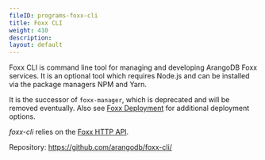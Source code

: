 ```yaml
---
fileID: programs-foxx-cli
title: Foxx CLI
weight: 410
description: 
layout: default
---
```

Foxx CLI is command line tool for managing and developing ArangoDB
Foxx services. It is an optional tool which requires Node.js and
can be installed via the package managers NPM and Yarn.

It is the successor of `foxx-manager`, which is deprecated and will be
removed eventually. Also see [Foxx Deployment](../../foxx-microservices/foxx-deployment)
for additional deployment options.

_foxx-cli_ relies on the [Foxx HTTP API](../../foxx-microservices/).

Repository: <https://github.com/arangodb/foxx-cli/>

